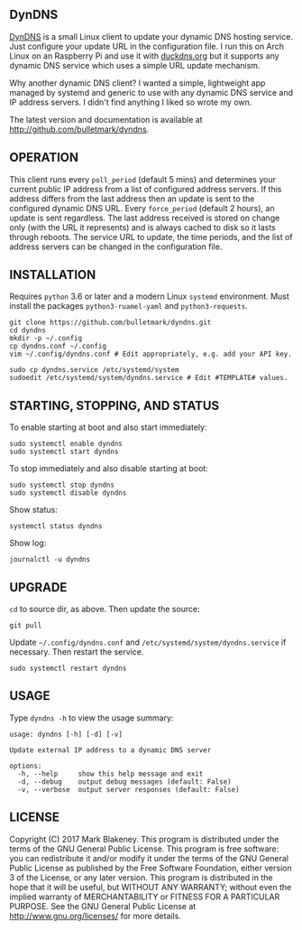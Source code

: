 ## DynDNS

[DynDNS][REPO] is a small Linux client to update your dynamic DNS
hosting service. Just configure your update URL in the configuration
file. I run this on Arch Linux on an Raspberry Pi and use it with
[duckdns.org][DUCK] but it supports any dynamic DNS service which uses
a simple URL update mechanism.

Why another dynamic DNS client? I wanted a simple, lightweight app
managed by systemd and generic to use with any dynamic DNS service and
IP address servers. I didn't find anything I liked so wrote my own.

The latest version and documentation is available at
http://github.com/bulletmark/dyndns.

## OPERATION

This client runs every `poll_period` (default 5 mins) and determines
your current public IP address from a list of configured address
servers. If this address differs from the last address then an update is
sent to the configured dynamic DNS URL. Every `force_period` (default 2
hours), an update is sent regardless. The last address received is
stored on change only (with the URL it represents) and is always cached
to disk so it lasts through reboots. The service URL to update, the time
periods, and the list of address servers can be changed in the
configuration file.

## INSTALLATION

Requires `python` 3.6 or later and a modern Linux `systemd` environment.
Must install the packages `python3-ruamel-yaml` and `python3-requests`.

    git clone https://github.com/bulletmark/dyndns.git
    cd dyndns
    mkdir -p ~/.config
    cp dyndns.conf ~/.config
    vim ~/.config/dyndns.conf # Edit appropriately, e.g. add your API key.

    sudo cp dyndns.service /etc/systemd/system
    sudoedit /etc/systemd/system/dyndns.service # Edit #TEMPLATE# values.

## STARTING, STOPPING, AND STATUS

To enable starting at boot and also start immediately:

    sudo systemctl enable dyndns
    sudo systemctl start dyndns

To stop immediately and also disable starting at boot:

    sudo systemctl stop dyndns
    sudo systemctl disable dyndns

Show status:

    systemctl status dyndns

Show log:

    journalctl -u dyndns

## UPGRADE

`cd` to source dir, as above. Then update the source:

    git pull

Update `~/.config/dyndns.conf` and `/etc/systemd/system/dyndns.service` if
necessary. Then restart the service.

    sudo systemctl restart dyndns


## USAGE

Type `dyndns -h` to view the usage summary:

```
usage: dyndns [-h] [-d] [-v]

Update external IP address to a dynamic DNS server

options:
  -h, --help     show this help message and exit
  -d, --debug    output debug messages (default: False)
  -v, --verbose  output server responses (default: False)
```

## LICENSE

Copyright (C) 2017 Mark Blakeney. This program is distributed under the
terms of the GNU General Public License.
This program is free software: you can redistribute it and/or modify it
under the terms of the GNU General Public License as published by the
Free Software Foundation, either version 3 of the License, or any later
version.
This program is distributed in the hope that it will be useful, but
WITHOUT ANY WARRANTY; without even the implied warranty of
MERCHANTABILITY or FITNESS FOR A PARTICULAR PURPOSE. See the GNU General
Public License at <http://www.gnu.org/licenses/> for more details.

[REPO]: https://github.com/bulletmark/dyndns/
[AFRAID]: https://freedns.afraid.org/dynamic/v2/
[DUCK]: https://duckdns.org/

<!-- vim: se ai syn=markdown: -->
